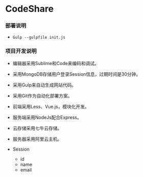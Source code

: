 # CodeShare

### 部署说明

- `Gulp --gulpfile init.js`

### 项目开发说明

- 编辑器采用Sublime和Code来编码和调试。
- 采用MongoDB存储用户登录Session信息，过期时间是30分钟。
- 采用Gulp来自动生成网站代码。
- 采用Git作为自动化部署方案。
- 前端采用Less、Vue.js，模块化开发。
- 服务端采用NodeJs配合Express。
- 云存储采用七牛云存储。
- 服务器采用阿里云主机。

- Session
	- id
	- name
	- email


